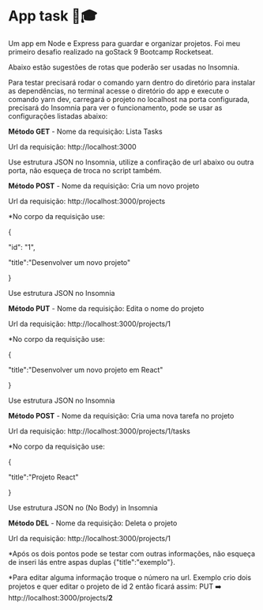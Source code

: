 # App task 🚀🎓


Um app em Node e Express para guardar e organizar projetos. Foi meu primeiro desafio realizado na goStack 9  Bootcamp Rocketseat.

Abaixo estão sugestões de rotas que poderão ser usadas no Insomnia.

Para testar precisará rodar o comando yarn dentro do diretório para instalar as dependências, no terminal acesse o diretório do app e execute o comando yarn dev, carregará o projeto no localhost na porta configurada, precisará do Insomnia para ver o funcionamento, pode se usar as configurações listadas abaixo:

**Método GET** - Nome da requisição: Lista Tasks

Url da requisição: http://localhost:3000

Use estrutura JSON no Insomnia, utilize a confiração de url abaixo ou outra porta, não esqueça de troca no script também. 


**Método POST** - Nome da requisição: Cria um novo projeto

Url da requisição: http://localhost:3000/projects 


*No corpo da requisição use:

{

"id": "1",

"title":"Desenvolver um novo projeto"

}

Use estrutura JSON no Insomnia 

**Método PUT** - Nome da requisição: Edita o nome do projeto

Url da requisição: http://localhost:3000/projects/1


*No corpo da requisição use:

{

"title":"Desenvolver um novo projeto em React"

}

Use estrutura JSON no Insomnia 

**Método POST** - Nome da requisição: Cria uma nova tarefa no projeto


Url da requisição: http://localhost:3000/projects/1/tasks


*No corpo da requisição use:

{

"title":"Projeto React"

}

Use estrutura JSON no (No Body) in Insomnia 

**Método DEL** - Nome da requisição: Deleta o projeto

Url da requisição: http://localhost:3000/projects/1


*Após os dois pontos pode se testar com outras informações, não esqueça de inseri lás entre aspas duplas {"title":"exemplo"}.

*Para editar alguma informação troque o número na url. Exemplo crio dois projetos e quer editar o projeto de id 2 então ficará assim: PUT ➡️ http://localhost:3000/projects/**2**
